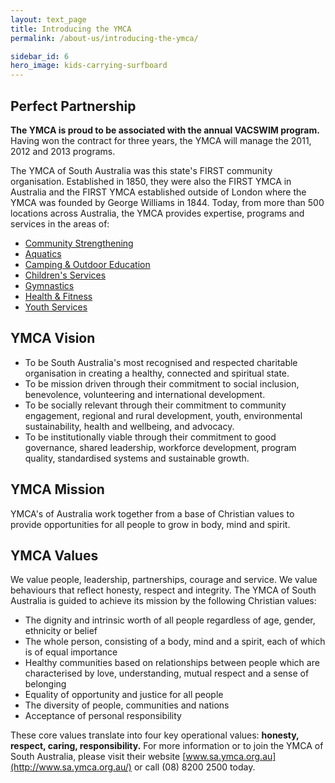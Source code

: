 ```yaml
---
layout: text_page
title: Introducing the YMCA
permalink: /about-us/introducing-the-ymca/

sidebar_id: 6
hero_image: kids-carrying-surfboard
---
```


## Perfect Partnership

**The YMCA is proud to be associated with the annual VACSWIM program.** Having won the contract for three years, the YMCA will manage the 2011, 2012 and 2013 programs.

The YMCA of South Australia was this state's FIRST community organisation. Established in 1850, they were also the FIRST YMCA in Australia and the FIRST YMCA established outside of London where the YMCA was founded by George Williams in 1844. Today, from more than 500 locations across Australia, the YMCA provides expertise, programs and services in the areas of:

- [Community Strengthening](#)
- [Aquatics](#)
- [Camping & Outdoor Education](#)
- [Children's Services](#)
- [Gymnastics](#)
- [Health & Fitness](#)
- [Youth Services](#)

## YMCA Vision

- To be South Australia's most recognised and respected charitable organisation in creating a healthy, connected and spiritual state.
- To be mission driven through their commitment to social inclusion, benevolence, volunteering and international development.
- To be socially relevant through their commitment to community engagement, regional and rural development, youth, environmental sustainability, health and wellbeing, and advocacy.
- To be institutionally viable through their commitment to good governance, shared leadership, workforce development, program quality, standardised systems and sustainable growth.

## YMCA Mission

YMCA's of Australia work together from a base of Christian values to provide opportunities for all people to grow in body, mind and spirit.

## YMCA Values

We value people, leadership, partnerships, courage and service. We value behaviours that reflect honesty, respect and integrity. The YMCA of South Australia is guided to achieve its mission by the following Christian values:

- The dignity and intrinsic worth of all people regardless of age, gender, ethnicity or belief
- The whole person, consisting of a body, mind and a spirit, each of which is of equal importance
- Healthy communities based on relationships between people which are characterised by love, understanding, mutual respect and a sense of belonging
- Equality of opportunity and justice for all people</div>
- The diversity of people, communities and nations</div>
- Acceptance of personal responsibility

These core values translate into four key operational values: **honesty, respect, caring, responsibility.** For more information or to join the YMCA of South Australia, please visit their website [www.sa.ymca.org.au](http://www.sa.ymca.org.au/) or call (08) 8200 2500 today.